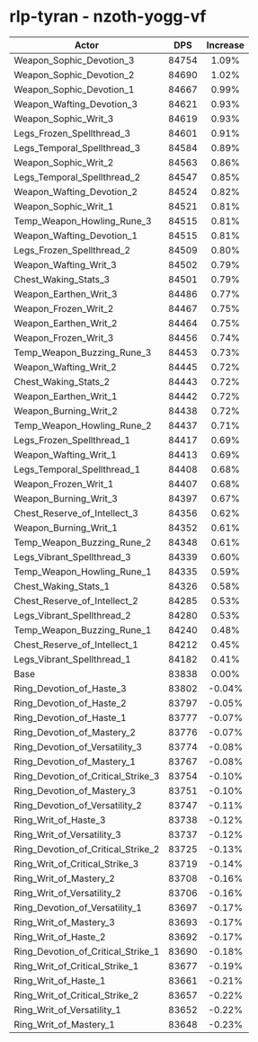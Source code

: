 # rlp-tyran - nzoth-yogg-vf
| Actor | DPS | Increase |
|---|:---:|:---:|
|Weapon_Sophic_Devotion_3|84754|1.09%|
|Weapon_Sophic_Devotion_2|84690|1.02%|
|Weapon_Sophic_Devotion_1|84667|0.99%|
|Weapon_Wafting_Devotion_3|84621|0.93%|
|Weapon_Sophic_Writ_3|84619|0.93%|
|Legs_Frozen_Spellthread_3|84601|0.91%|
|Legs_Temporal_Spellthread_3|84584|0.89%|
|Weapon_Sophic_Writ_2|84563|0.86%|
|Legs_Temporal_Spellthread_2|84547|0.85%|
|Weapon_Wafting_Devotion_2|84524|0.82%|
|Weapon_Sophic_Writ_1|84521|0.81%|
|Temp_Weapon_Howling_Rune_3|84515|0.81%|
|Weapon_Wafting_Devotion_1|84515|0.81%|
|Legs_Frozen_Spellthread_2|84509|0.80%|
|Weapon_Wafting_Writ_3|84502|0.79%|
|Chest_Waking_Stats_3|84501|0.79%|
|Weapon_Earthen_Writ_3|84486|0.77%|
|Weapon_Frozen_Writ_2|84467|0.75%|
|Weapon_Earthen_Writ_2|84464|0.75%|
|Weapon_Frozen_Writ_3|84456|0.74%|
|Temp_Weapon_Buzzing_Rune_3|84453|0.73%|
|Weapon_Wafting_Writ_2|84445|0.72%|
|Chest_Waking_Stats_2|84443|0.72%|
|Weapon_Earthen_Writ_1|84442|0.72%|
|Weapon_Burning_Writ_2|84438|0.72%|
|Temp_Weapon_Howling_Rune_2|84437|0.71%|
|Legs_Frozen_Spellthread_1|84417|0.69%|
|Weapon_Wafting_Writ_1|84413|0.69%|
|Legs_Temporal_Spellthread_1|84408|0.68%|
|Weapon_Frozen_Writ_1|84407|0.68%|
|Weapon_Burning_Writ_3|84397|0.67%|
|Chest_Reserve_of_Intellect_3|84356|0.62%|
|Weapon_Burning_Writ_1|84352|0.61%|
|Temp_Weapon_Buzzing_Rune_2|84348|0.61%|
|Legs_Vibrant_Spellthread_3|84339|0.60%|
|Temp_Weapon_Howling_Rune_1|84335|0.59%|
|Chest_Waking_Stats_1|84326|0.58%|
|Chest_Reserve_of_Intellect_2|84285|0.53%|
|Legs_Vibrant_Spellthread_2|84280|0.53%|
|Temp_Weapon_Buzzing_Rune_1|84240|0.48%|
|Chest_Reserve_of_Intellect_1|84212|0.45%|
|Legs_Vibrant_Spellthread_1|84182|0.41%|
|Base|83838|0.00%|
|Ring_Devotion_of_Haste_3|83802|-0.04%|
|Ring_Devotion_of_Haste_2|83797|-0.05%|
|Ring_Devotion_of_Haste_1|83777|-0.07%|
|Ring_Devotion_of_Mastery_2|83776|-0.07%|
|Ring_Devotion_of_Versatility_3|83774|-0.08%|
|Ring_Devotion_of_Mastery_1|83767|-0.08%|
|Ring_Devotion_of_Critical_Strike_3|83754|-0.10%|
|Ring_Devotion_of_Mastery_3|83751|-0.10%|
|Ring_Devotion_of_Versatility_2|83747|-0.11%|
|Ring_Writ_of_Haste_3|83738|-0.12%|
|Ring_Writ_of_Versatility_3|83737|-0.12%|
|Ring_Devotion_of_Critical_Strike_2|83725|-0.13%|
|Ring_Writ_of_Critical_Strike_3|83719|-0.14%|
|Ring_Writ_of_Mastery_2|83708|-0.16%|
|Ring_Writ_of_Versatility_2|83706|-0.16%|
|Ring_Devotion_of_Versatility_1|83697|-0.17%|
|Ring_Writ_of_Mastery_3|83693|-0.17%|
|Ring_Writ_of_Haste_2|83692|-0.17%|
|Ring_Devotion_of_Critical_Strike_1|83690|-0.18%|
|Ring_Writ_of_Critical_Strike_1|83677|-0.19%|
|Ring_Writ_of_Haste_1|83661|-0.21%|
|Ring_Writ_of_Critical_Strike_2|83657|-0.22%|
|Ring_Writ_of_Versatility_1|83652|-0.22%|
|Ring_Writ_of_Mastery_1|83648|-0.23%|
